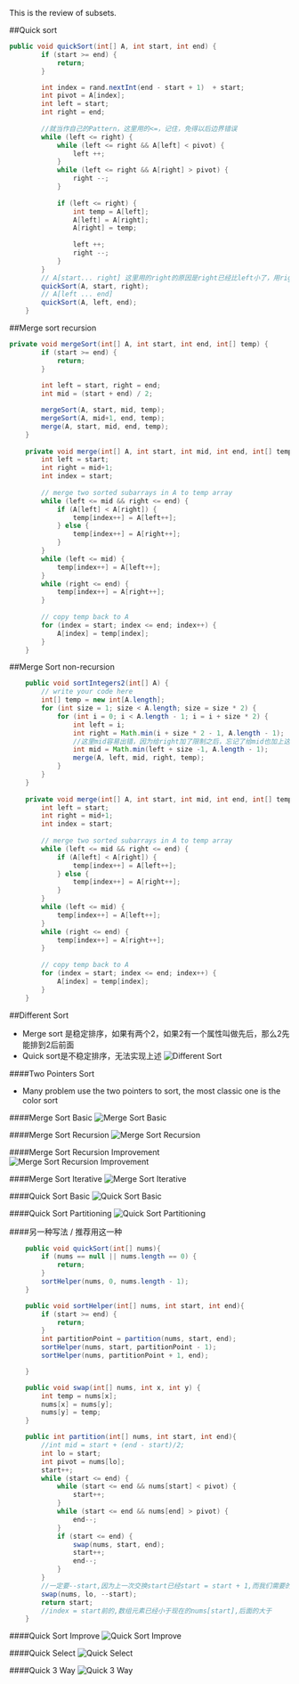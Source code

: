 This is the review of subsets.

##Quick sort

```java
public void quickSort(int[] A, int start, int end) {
        if (start >= end) {
            return;
        }

        int index = rand.nextInt(end - start + 1)  + start;
        int pivot = A[index];
        int left = start;
        int right = end;
        
        //就当作自己的Pattern，这里用的<=，记住，免得以后边界错误
        while (left <= right) {
            while (left <= right && A[left] < pivot) {
                left ++;
            }
            while (left <= right && A[right] > pivot) {
                right --;
            }
            
            if (left <= right) {
                int temp = A[left];
                A[left] = A[right];
                A[right] = temp;
                
                left ++;
                right --;
            }
        }
        // A[start... right] 这里用的right的原因是right已经比left小了，用right不会重复，下面用left同理
        quickSort(A, start, right);
        // A[left ... end]
        quickSort(A, left, end);
    }
```
##Merge sort recursion
```java
private void mergeSort(int[] A, int start, int end, int[] temp) {
        if (start >= end) {
            return;
        }
        
        int left = start, right = end;
        int mid = (start + end) / 2;

        mergeSort(A, start, mid, temp);
        mergeSort(A, mid+1, end, temp);
        merge(A, start, mid, end, temp);
    }
    
    private void merge(int[] A, int start, int mid, int end, int[] temp) {
        int left = start;
        int right = mid+1;
        int index = start;
        
        // merge two sorted subarrays in A to temp array
        while (left <= mid && right <= end) {
            if (A[left] < A[right]) {
                temp[index++] = A[left++];
            } else {
                temp[index++] = A[right++];
            }
        }
        while (left <= mid) {
            temp[index++] = A[left++];
        }
        while (right <= end) {
            temp[index++] = A[right++];
        }
        
        // copy temp back to A
        for (index = start; index <= end; index++) {
            A[index] = temp[index];
        }
    }
```

##Merge Sort non-recursion
```java
    public void sortIntegers2(int[] A) {
        // write your code here
        int[] temp = new int[A.length];
        for (int size = 1; size < A.length; size = size * 2) {
            for (int i = 0; i < A.length - 1; i = i + size * 2) {
                int left = i;
                int right = Math.min(i + size * 2 - 1, A.length - 1);
                //这里mid容易出错，因为给right加了限制之后，忘记了给mid也加上这个限制，因为Mid也可以超下标
                int mid = Math.min(left + size -1, A.length - 1);
                merge(A, left, mid, right, temp);
            }
        }
    }
    
    private void merge(int[] A, int start, int mid, int end, int[] temp) {
        int left = start;
        int right = mid+1;
        int index = start;
        
        // merge two sorted subarrays in A to temp array
        while (left <= mid && right <= end) {
            if (A[left] < A[right]) {
                temp[index++] = A[left++];
            } else {
                temp[index++] = A[right++];
            }
        }
        while (left <= mid) {
            temp[index++] = A[left++];
        }
        while (right <= end) {
            temp[index++] = A[right++];
        }
        
        // copy temp back to A
        for (index = start; index <= end; index++) {
            A[index] = temp[index];
        }
    }

```

##Different Sort
- Merge sort 是稳定排序，如果有两个2，如果2有一个属性叫做先后，那么2先能排到2后前面
- Quick sort是不稳定排序，无法实现上述
![Different Sort](../image/Sorting-Algorithms.png)


####Two Pointers Sort
- Many problem use the two pointers to sort, the most classic one is the color sort

####Merge Sort Basic
![Merge Sort Basic](../image/MergeSort-Merge.png)

####Merge Sort Recursion
![Merge Sort Recursion](../image/MergeSort-Recursion.png)

####Merge Sort Recursion Improvement
![Merge Sort Recursion Improvement](../image/MergeSort-Recursion-Improve.png)

####Merge Sort Iterative
![Merge Sort Iterative](../image/MergeSort-Iterative.png)

####Quick Sort Basic
![Quick Sort Basic](../image/QuickSort-Sort.png)

####Quick Sort Partitioning
![Quick Sort Partitioning](../image/QuickSort-Partitioning.png)

####另一种写法 / 推荐用这一种

```java
    public void quickSort(int[] nums){
        if (nums == null || nums.length == 0) {
            return;
        }
        sortHelper(nums, 0, nums.length - 1);
    }

    public void sortHelper(int[] nums, int start, int end){
        if (start >= end) {
            return;
        }
        int partitionPoint = partition(nums, start, end);
        sortHelper(nums, start, partitionPoint - 1);
        sortHelper(nums, partitionPoint + 1, end);

    }

    public void swap(int[] nums, int x, int y) {
        int temp = nums[x];
        nums[x] = nums[y];
        nums[y] = temp;
    }

    public int partition(int[] nums, int start, int end){
        //int mid = start + (end - start)/2;
        int lo = start;
        int pivot = nums[lo];
        start++;
        while (start <= end) {
            while (start <= end && nums[start] < pivot) {
                start++;
            }
            while (start <= end && nums[end] > pivot) {
                end--;
            }
            if (start <= end) {
                swap(nums, start, end);
                start++;
                end--;
            }
        }
        //一定要--start,因为上一次交换start已经start = start + 1,而我们需要的是没有+1的start
        swap(nums, lo, --start);
        return start;
        //index = start前的,数组元素已经小于现在的nums[start],后面的大于
    }
```

####Quick Sort Improve
![Quick Sort Improve](../image/QuickSort-Improve.png)

####Quick Select
![Quick Select](../image/QuickSelect.png)

####Quick 3 Way
![Quick 3 Way](../image/QuickSort-3Way.png)
